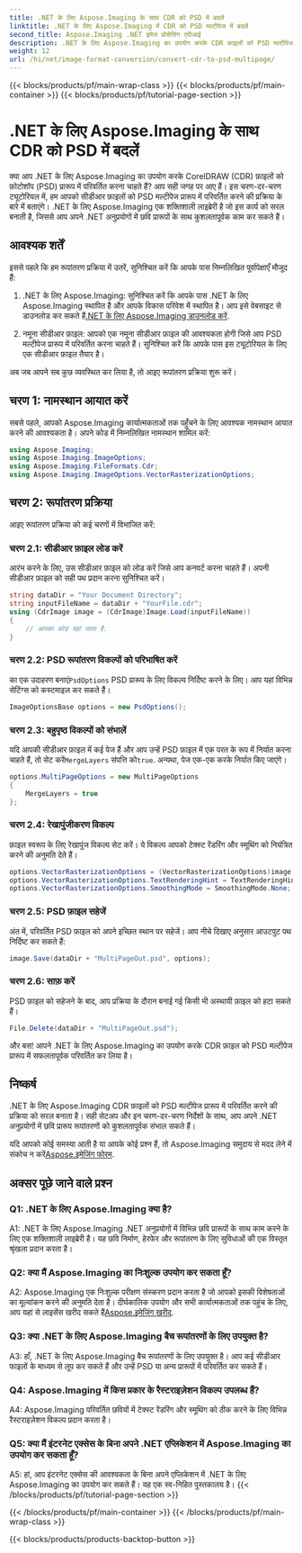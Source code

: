 ```yaml
---
title: .NET के लिए Aspose.Imaging के साथ CDR को PSD में बदलें
linktitle: .NET के लिए Aspose.Imaging में CDR को PSD मल्टीपेज में बदलें
second_title: Aspose.Imaging .NET इमेज प्रोसेसिंग एपीआई
description: .NET के लिए Aspose.Imaging का उपयोग करके CDR फ़ाइलों को PSD मल्टीपेज प्रारूप में परिवर्तित करना सीखें। छवि प्रारूप रूपांतरण के लिए चरण-दर-चरण मार्गदर्शिका।
weight: 12
url: /hi/net/image-format-conversion/convert-cdr-to-psd-multipage/
---
```


{{< blocks/products/pf/main-wrap-class >}}
{{< blocks/products/pf/main-container >}}
{{< blocks/products/pf/tutorial-page-section >}}

# .NET के लिए Aspose.Imaging के साथ CDR को PSD में बदलें

क्या आप .NET के लिए Aspose.Imaging का उपयोग करके CorelDRAW (CDR) फ़ाइलों को फ़ोटोशॉप (PSD) प्रारूप में परिवर्तित करना चाहते हैं? आप सही जगह पर आए हैं। इस चरण-दर-चरण ट्यूटोरियल में, हम आपको सीडीआर फ़ाइलों को PSD मल्टीपेज प्रारूप में परिवर्तित करने की प्रक्रिया के बारे में बताएंगे। .NET के लिए Aspose.Imaging एक शक्तिशाली लाइब्रेरी है जो इस कार्य को सरल बनाती है, जिससे आप अपने .NET अनुप्रयोगों में छवि प्रारूपों के साथ कुशलतापूर्वक काम कर सकते हैं।

## आवश्यक शर्तें

इससे पहले कि हम रूपांतरण प्रक्रिया में उतरें, सुनिश्चित करें कि आपके पास निम्नलिखित पूर्वापेक्षाएँ मौजूद हैं:

1.  .NET के लिए Aspose.Imaging: सुनिश्चित करें कि आपके पास .NET के लिए Aspose.Imaging स्थापित है और आपके विकास परिवेश में स्थापित है। आप इसे वेबसाइट से डाउनलोड कर सकते हैं[.NET के लिए Aspose.Imaging डाउनलोड करें](https://releases.aspose.com/imaging/net/).

2. नमूना सीडीआर फ़ाइल: आपको एक नमूना सीडीआर फ़ाइल की आवश्यकता होगी जिसे आप PSD मल्टीपेज प्रारूप में परिवर्तित करना चाहते हैं। सुनिश्चित करें कि आपके पास इस ट्यूटोरियल के लिए एक सीडीआर फ़ाइल तैयार है।

अब जब आपने सब कुछ व्यवस्थित कर लिया है, तो आइए रूपांतरण प्रक्रिया शुरू करें।

## चरण 1: नामस्थान आयात करें

सबसे पहले, आपको Aspose.Imaging कार्यात्मकताओं तक पहुँचने के लिए आवश्यक नामस्थान आयात करने की आवश्यकता है। अपने कोड में निम्नलिखित नामस्थान शामिल करें:

```csharp
using Aspose.Imaging;
using Aspose.Imaging.ImageOptions;
using Aspose.Imaging.FileFormats.Cdr;
using Aspose.Imaging.ImageOptions.VectorRasterizationOptions;
```

## चरण 2: रूपांतरण प्रक्रिया

आइए रूपांतरण प्रक्रिया को कई चरणों में विभाजित करें:

### चरण 2.1: सीडीआर फ़ाइल लोड करें

आरंभ करने के लिए, उस सीडीआर फ़ाइल को लोड करें जिसे आप कनवर्ट करना चाहते हैं। अपनी सीडीआर फ़ाइल को सही पथ प्रदान करना सुनिश्चित करें।

```csharp
string dataDir = "Your Document Directory";
string inputFileName = dataDir + "YourFile.cdr";
using (CdrImage image = (CdrImage)Image.Load(inputFileName))
{
    // आपका कोड यहां जाता है.
}
```

### चरण 2.2: PSD रूपांतरण विकल्पों को परिभाषित करें

 का एक उदाहरण बनाएं`PsdOptions` PSD प्रारूप के लिए विकल्प निर्दिष्ट करने के लिए। आप यहां विभिन्न सेटिंग्स को कस्टमाइज़ कर सकते हैं।

```csharp
ImageOptionsBase options = new PsdOptions();
```

### चरण 2.3: बहुपृष्ठ विकल्पों को संभालें

 यदि आपकी सीडीआर फ़ाइल में कई पेज हैं और आप उन्हें PSD फ़ाइल में एक परत के रूप में निर्यात करना चाहते हैं, तो सेट करें`MergeLayers` संपत्ति को`true`. अन्यथा, पेज एक-एक करके निर्यात किए जाएंगे।

```csharp
options.MultiPageOptions = new MultiPageOptions
{
    MergeLayers = true
};
```

### चरण 2.4: रेखापुंजीकरण विकल्प

फ़ाइल स्वरूप के लिए रेखापुंज विकल्प सेट करें। ये विकल्प आपको टेक्स्ट रेंडरिंग और स्मूथिंग को नियंत्रित करने की अनुमति देते हैं।

```csharp
options.VectorRasterizationOptions = (VectorRasterizationOptions)image.GetDefaultOptions(new object[] { Color.White, image.Width, image.Height });
options.VectorRasterizationOptions.TextRenderingHint = TextRenderingHint.SingleBitPerPixel;
options.VectorRasterizationOptions.SmoothingMode = SmoothingMode.None;
```

### चरण 2.5: PSD फ़ाइल सहेजें

अंत में, परिवर्तित PSD फ़ाइल को अपने इच्छित स्थान पर सहेजें। आप नीचे दिखाए अनुसार आउटपुट पथ निर्दिष्ट कर सकते हैं:

```csharp
image.Save(dataDir + "MultiPageOut.psd", options);
```

### चरण 2.6: साफ़ करें

PSD फ़ाइल को सहेजने के बाद, आप प्रक्रिया के दौरान बनाई गई किसी भी अस्थायी फ़ाइल को हटा सकते हैं।

```csharp
File.Delete(dataDir + "MultiPageOut.psd");
```

और बस! आपने .NET के लिए Aspose.Imaging का उपयोग करके CDR फ़ाइल को PSD मल्टीपेज प्रारूप में सफलतापूर्वक परिवर्तित कर लिया है।

## निष्कर्ष

.NET के लिए Aspose.Imaging CDR फ़ाइलों को PSD मल्टीपेज प्रारूप में परिवर्तित करने की प्रक्रिया को सरल बनाता है। सही सेटअप और इन चरण-दर-चरण निर्देशों के साथ, आप अपने .NET अनुप्रयोगों में छवि प्रारूप रूपांतरणों को कुशलतापूर्वक संभाल सकते हैं।

 यदि आपको कोई समस्या आती है या आपके कोई प्रश्न हैं, तो Aspose.Imaging समुदाय से मदद लेने में संकोच न करें[Aspose.इमेजिंग फोरम](https://forum.aspose.com/).

## अक्सर पूछे जाने वाले प्रश्न

### Q1: .NET के लिए Aspose.Imaging क्या है?

A1: .NET के लिए Aspose.Imaging .NET अनुप्रयोगों में विभिन्न छवि प्रारूपों के साथ काम करने के लिए एक शक्तिशाली लाइब्रेरी है। यह छवि निर्माण, हेरफेर और रूपांतरण के लिए सुविधाओं की एक विस्तृत श्रृंखला प्रदान करता है।

### Q2: क्या मैं Aspose.Imaging का निःशुल्क उपयोग कर सकता हूँ?

 A2: Aspose.Imaging एक निःशुल्क परीक्षण संस्करण प्रदान करता है जो आपको इसकी विशेषताओं का मूल्यांकन करने की अनुमति देता है। दीर्घकालिक उपयोग और सभी कार्यात्मकताओं तक पहुंच के लिए, आप यहां से लाइसेंस खरीद सकते हैं[Aspose.इमेजिंग खरीद](https://purchase.aspose.com/buy).

### Q3: क्या .NET के लिए Aspose.Imaging बैच रूपांतरणों के लिए उपयुक्त है?

A3: हाँ, .NET के लिए Aspose.Imaging बैच रूपांतरणों के लिए उपयुक्त है। आप कई सीडीआर फाइलों के माध्यम से लूप कर सकते हैं और उन्हें PSD या अन्य प्रारूपों में परिवर्तित कर सकते हैं।

### Q4: Aspose.Imaging में किस प्रकार के रैस्टराइज़ेशन विकल्प उपलब्ध हैं?

A4: Aspose.Imaging परिवर्तित छवियों में टेक्स्ट रेंडरिंग और स्मूथिंग को ठीक करने के लिए विभिन्न रैस्टराइज़ेशन विकल्प प्रदान करता है।

### Q5: क्या मैं इंटरनेट एक्सेस के बिना अपने .NET एप्लिकेशन में Aspose.Imaging का उपयोग कर सकता हूँ?

A5: हां, आप इंटरनेट एक्सेस की आवश्यकता के बिना अपने एप्लिकेशन में .NET के लिए Aspose.Imaging का उपयोग कर सकते हैं। यह एक स्व-निहित पुस्तकालय है।
{{< /blocks/products/pf/tutorial-page-section >}}

{{< /blocks/products/pf/main-container >}}
{{< /blocks/products/pf/main-wrap-class >}}

{{< blocks/products/products-backtop-button >}}
